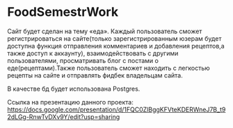 # FoodSemestrWork
Сайт будет сделан на тему «еда».
Каждый пользователь сможет регистрироваться на сайте(только зарегистрированным юзерам будет доступна функция отправления комментариев и добавления рецептов,а также доступ к аккаунту), взаимодействовать с другими пользователями, просматривать блог с постами о еде(рецептами).Также пользователь сможет находить с легкостью рецепты на сайте и отправлять фидбек владельцам сайта.
 
В качестве бд будет использована Postgres.

Ссылка на презентацию данного проекта: 
https://docs.google.com/presentation/d/1FQC0ZlBggKFVteKDERWneJ7B_t92dLGg-RnwTvDXv9Y/edit?usp=sharing
